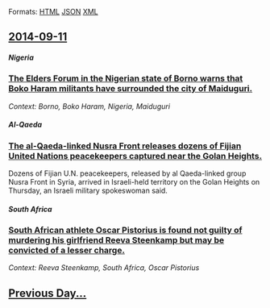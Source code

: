 
Formats: [HTML](2014/09/11/index.html)  [JSON](2014/09/11/index.json)  [XML](2014/09/11/index.xml)  

## [2014-09-11](/news/2014/09/11/index.md)

##### Nigeria
### [The Elders Forum in the Nigerian state of Borno warns that Boko Haram militants have surrounded the city of Maiduguri. ](/news/2014/09/11/the-elders-forum-in-the-nigerian-state-of-borno-warns-that-boko-haram-militants-have-surrounded-the-city-of-maiduguri.md)
_Context: Borno, Boko Haram, Nigeria, Maiduguri_

##### Al-Qaeda
### [The al-Qaeda-linked Nusra Front releases dozens of Fijian United Nations peacekeepers captured near the Golan Heights. ](/news/2014/09/11/the-al-qaeda-linked-nusra-front-releases-dozens-of-fijian-united-nations-peacekeepers-captured-near-the-golan-heights.md)
Dozens of Fijian U.N. peacekeepers, released by al Qaeda-linked group Nusra Front in Syria, arrived in Israeli-held territory on the Golan Heights on Thursday, an Israeli military spokeswoman said.

##### South Africa
### [South African athlete Oscar Pistorius is found not guilty of murdering his girlfriend Reeva Steenkamp but may be convicted of a lesser charge. ](/news/2014/09/11/south-african-athlete-oscar-pistorius-is-found-not-guilty-of-murdering-his-girlfriend-reeva-steenkamp-but-may-be-convicted-of-a-lesser-charg.md)
_Context: Reeva Steenkamp, South Africa, Oscar Pistorius_

## [Previous Day...](/news/2014/09/10/index.md)

